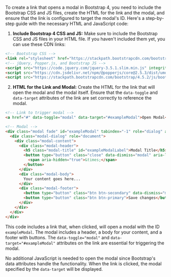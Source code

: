 
To create a link that opens a modal in Bootstrap 4, you need to include the Bootstrap CSS and JS files, create the HTML for the link and the modal, and ensure that the link is configured to target the modal's ID. Here's a step-by-step guide with the necessary HTML and JavaScript code:

1. **Include Bootstrap 4 CSS and JS:** Make sure to include the Bootstrap CSS and JS files in your HTML file. If you haven't included them yet, you can use these CDN links:

```html
<!-- Bootstrap CSS -->
<link rel="stylesheet" href="https://stackpath.bootstrapcdn.com/bootstrap/4.5.2/css/bootstrap.min.css" integrity="sha384-JcKb8q3iqJ61gNV9KGb8thSsNjpSL0n8PARn9HuZOnIxN0hoP+VmmDGMN5t9UJ0Z" crossorigin="anonymous">
<!-- jQuery, Popper.js, and Bootstrap JS -->
<script src="https://code.jquery.com/jquery-3.5.1.slim.min.js" integrity="sha384-DfXdz2htPH0lsSSs5nCTpuj/zy4C+OGpamoFVy38MVBnE+IbbVYUew+OrCXaRkfj" crossorigin="anonymous"></script>
<script src="https://cdn.jsdelivr.net/npm/@popperjs/core@2.5.3/dist/umd/popper.min.js" integrity="sha384-Hs5PYupnWT+ch5XccDbE/2cMhV/rI1QnQP6SBBG+jS4B2Kp3AY1P/e7KD0mkRVZ8M" crossorigin="anonymous"></script>
<script src="https://stackpath.bootstrapcdn.com/bootstrap/4.5.2/js/bootstrap.min.js" integrity="sha384-B4gt1jrGC7Jh4AgTPSdUtOBvfO8sh+wy4Ck4SOF4y4Ck4C2Ngqmi8T0VB/tLx4ng" crossorigin="anonymous"></script>
```

2. **HTML for the Link and Modal:** Create the HTML for the link that will open the modal and the modal itself. Ensure that the `data-toggle` and `data-target` attributes of the link are set correctly to reference the modal.

```html
<!-- Link to trigger modal -->
<a href="#" data-toggle="modal" data-target="#exampleModal">Open Modal</a>

<!-- Modal -->
<div class="modal fade" id="exampleModal" tabindex="-1" role="dialog" aria-labelledby="exampleModalLabel" aria-hidden="true">
  <div class="modal-dialog" role="document">
    <div class="modal-content">
      <div class="modal-header">
        <h5 class="modal-title" id="exampleModalLabel">Modal Title</h5>
        <button type="button" class="close" data-dismiss="modal" aria-label="Close">
          <span aria-hidden="true">&times;</span>
        </button>
      </div>
      <div class="modal-body">
        Your content goes here...
      </div>
      <div class="modal-footer">
        <button type="button" class="btn btn-secondary" data-dismiss="modal">Close</button>
        <button type="button" class="btn btn-primary">Save changes</button>
      </div>
    </div>
  </div>
</div>
```

This code includes a link that, when clicked, will open a modal with the ID `exampleModal`. The modal includes a header, a body for your content, and a footer with buttons. The `data-toggle="modal"` and `data-target="#exampleModal"` attributes on the link are essential for triggering the modal.

No additional JavaScript is needed to open the modal since Bootstrap's data attributes handle the functionality. When the link is clicked, the modal specified by the `data-target` will be displayed.